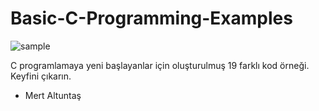 # Basic-C-Programming-Examples
![sample](https://coverfiles.alphacoders.com/443/44333.jpg)

C programlamaya yeni başlayanlar için oluşturulmuş 19 farklı kod örneği. Keyfini çıkarın.
- Mert Altuntaş
